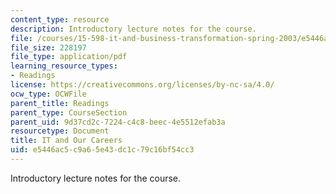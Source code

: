 ```yaml
---
content_type: resource
description: Introductory lecture notes for the course.
file: /courses/15-598-it-and-business-transformation-spring-2003/e5446ac5c9a65e43dc1c79c16bf54cc3_itandourcareers.pdf
file_size: 228197
file_type: application/pdf
learning_resource_types:
- Readings
license: https://creativecommons.org/licenses/by-nc-sa/4.0/
ocw_type: OCWFile
parent_title: Readings
parent_type: CourseSection
parent_uid: 9d37cd2c-7224-c4c8-beec-4e5512efab3a
resourcetype: Document
title: IT and Our Careers
uid: e5446ac5-c9a6-5e43-dc1c-79c16bf54cc3
---
```

Introductory lecture notes for the course.